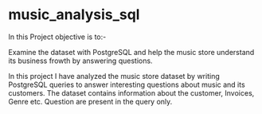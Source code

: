 # music_analysis_sql

In this Project objective is to:-

Examine the dataset with PostgreSQL and help the music store understand its business frowth by answering questions.

In this project I have analyzed the music store dataset by writing PostgreSQL queries to answer interesting questions about music and its customers. The dataset contains information about the customer, Invoices, Genre etc.
Question are present in the query only.
